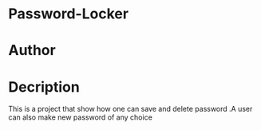# Password-Locker
# Author

# Decription
This is a project that show how one can save and delete password .A user can also make new password  of any choice
